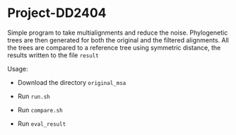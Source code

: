 # Project-DD2404

Simple program to take multialignments and reduce the noise.
Phylogenetic trees are then generated for both the original and the filtered alignments.
All the trees are compared to a reference tree using symmetric distance, the results written to the file `result`

Usage:

* Download the directory `original_msa`

* Run `run.sh`

* Run `compare.sh`

* Run `eval_result`
